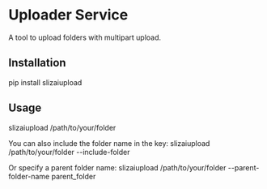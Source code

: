 # Uploader Service

A tool to upload folders with multipart upload.

## Installation
pip install slizaiupload

## Usage
slizaiupload /path/to/your/folder

You can also include the folder name in the key:
slizaiupload /path/to/your/folder --include-folder

Or specify a parent folder name:
slizaiupload /path/to/your/folder --parent-folder-name parent_folder